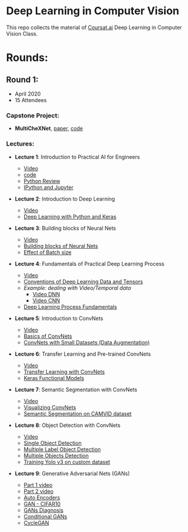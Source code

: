 # Deep Learning in Computer Vision

This repo collects the material of [Coursat.ai](http://coursatai.s3-website-us-east-1.amazonaws.com/) Deep Learning in Computer Vision Class.

# Rounds:

## Round 1: 
  - April 2020
  - 15 Attendees
 
### Capstone Project: 

 - __MultiCheXNet__, [paper](https://arxiv.org/abs/2008.01973), [code](https://github.com/coursat-ai/MultiCheXNet)


### Lectures:

- __Lecture 1__: Introduction to Practical AI for Engineers 
  - [Video](https://www.youtube.com/watch?v=oQcMp-_hOok)
  - [code](https://drive.google.com/file/d/1IwhBkAvgBG0QiBwGPJb2FbOXtz_sQyBW/view?usp=sharing)
  - [Python Review](https://colab.research.google.com/drive/1O2KDJ8b-0MIqPKv2gulWrFVFFULCr-Oe)
  - [IPython and Jupyter](https://colab.research.google.com/drive/1O2KDJ8b-0MIqPKv2gulWrFVFFULCr-Oe)

- __Lecture 2__: Introduction to Deep Learning 
  - [Video](https://youtu.be/bU73VlC_qIk)
  - [Deep Learning with Python and Keras](https://colab.research.google.com/drive/1pn10aiFzYq9cUau0DTkJzMPnYNgqtnpl?usp=sharing)

- __Lecture 3__:  Building blocks of Neural Nets 
  - [Video](https://www.youtube.com/watch?v=6diE97vUr98)
  - [Building blocks of Neural Nets](https://colab.research.google.com/drive/1pn10aiFzYq9cUau0DTkJzMPnYNgqtnpl?usp=sharing)
  - [Effect of Batch size](https://colab.research.google.com/drive/11_-SxhdtxvRYdPukURz-cojd7-JdpiKR?usp=sharing)

- __Lecture 4__: Fundamentals of Practical Deep Learning Process 
  - [Video](https://www.youtube.com/watch?v=rK83v1SnUl8)
  - [Conventions of Deep Learning Data and Tensors](https://colab.research.google.com/drive/1wb4knpgVvynxkepuhje5msp5kXlLRNF7?usp=sharing) 
  - _Example: dealing with Video/Temporal data_ 
    - [Video DNN](https://colab.research.google.com/drive/1Dwyr4cX9q_3crRFJQpD15eT8fMOzGdph?usp=sharing)
    - [Video CNN](https://colab.research.google.com/drive/1tdOYqhls2B35JxOc1TKKCJmxLvtv67s4?usp=sharing)
  - [Deep Learning Process Fundamentals](https://colab.research.google.com/drive/1LjaUV444Na7ZWCCyI7zW1t4-XnCpTYy3?usp=sharing)


- __Lecture 5__: Introduction to ConvNets 
  - [Video](https://www.youtube.com/watch?v=XHnkZOd8h9g)
  - [Basics of ConvNets](https://colab.research.google.com/drive/1iKtAxLm9Lh15kDeY1I7TrwuqphPGMFcd?usp=sharing)
  - [ConvNets with Small Datasets (Data Augmentation)](https://colab.research.google.com/drive/1_zQ9zCUYHq2yb4ZItMP0GLWS3s-byWK_?usp=sharing)

- __Lecture 6__: Transfer Learning and Pre-trained ConvNets 
  - [Video](https://www.youtube.com/watch?v=5Wb6C-d1W-s)
  - [Transfer Learning with ConvNets](https://colab.research.google.com/drive/1XycgirSQvl9OlMP0iihL_ei3TqKt71kc?usp=sharing)
  - [Keras Functional Models](https://colab.research.google.com/drive/1ZbTedioT0pzm7SiWCGSDpW2oi7j4f_Po?usp=sharing)

- __Lecture 7__: Semantic Segmentation with ConvNets 
  - [Video](https://www.youtube.com/watch?v=bcLuthxZsV0)
  - [Visualizing ConvNets](https://colab.research.google.com/drive/1Yxw8c5bq0eKU42uKOz-eh9_pcrHRXC2L?usp=sharing)
  - [Semantic Segmentation on CAMVID dataset](https://colab.research.google.com/drive/13ID9lzDmSTfQgIuGwME6NXBwjZyMKrUd?usp=sharing)

- __Lecture 8__: Object Detection with ConvNets 
  - [Video](https://www.youtube.com/watch?v=waLTqa3jVfk)
  - [Single Object Detection](https://colab.research.google.com/drive/1_3_gTDTs8dhxUXeO63p4IHBz8OF2OfKP?usp=sharing)
  - [Multiple Label Object Detection](https://colab.research.google.com/drive/1Y6m0CK6W07Xg7cGTHwZB8n2RVRgFNSxL?usp=sharing)
  - [Multiple Objects Detection](https://colab.research.google.com/drive/1dF_KIMu7cp28i4btofGrj_RQnrG3qcNf?usp=sharing)
  - [Training Yolo v3 on custom dataset](https://colab.research.google.com/drive/13xWMBVMbetem_A1EANwfKjADsCd04R0S?usp=sharing)

- __Lecture 9__: Generative Adversarial Nets (GANs) 
  - [Part 1 video](https://www.youtube.com/watch?v=-iP1valwhNg)
  - [Part 2 video](https://www.youtube.com/watch?v=pnHtAuUpHCg)
  - [Auto Encoders](https://colab.research.google.com/drive/1pI2hK8V9tiN1RVLB0K-i4ZAHPbjSpSNA?usp=sharing)
  - [GAN - CIFAR10](https://colab.research.google.com/drive/1r3InSYsSN6BgZdnyCu3vCnpZ1cniKRTJ?usp=sharing)
  - [GANs Diagnosis](https://colab.research.google.com/drive/1OP4n0al1Gl5qZXhIOGACRbOyy_Y1BhjC?usp=sharing)
  - [Conditional GANs](https://colab.research.google.com/drive/1Xcu_vxP0sIEsNwECHG3rRAq52OvpWyXM?usp=sharing)
  - [CycleGAN](https://colab.research.google.com/drive/1pckzOg-aIpHVW55Bk8SwTSACXwq77Tr4?usp=sharing)
